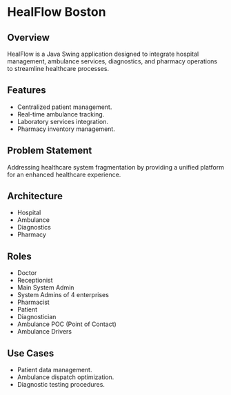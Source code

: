 # HealFlow Boston

## Overview
HealFlow is a Java Swing application designed to integrate hospital management, ambulance services, diagnostics, and pharmacy operations to streamline healthcare processes.

## Features
- Centralized patient management.
- Real-time ambulance tracking.
- Laboratory services integration.
- Pharmacy inventory management.

## Problem Statement
Addressing healthcare system fragmentation by providing a unified platform for an enhanced healthcare experience.

## Architecture
- Hospital
- Ambulance
- Diagnostics
- Pharmacy

## Roles
- Doctor
- Receptionist
- Main System Admin
- System Admins of 4 enterprises
- Pharmacist
- Patient
- Diagnostician
- Ambulance POC (Point of Contact)
- Ambulance Drivers

## Use Cases
- Patient data management.
- Ambulance dispatch optimization.
- Diagnostic testing procedures.
